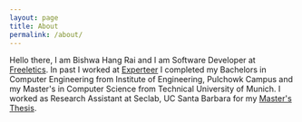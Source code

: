 ```yaml
---
layout: page
title: About
permalink: /about/
---
```


Hello there, I am Bishwa Hang Rai and I am Software Developer at [Freeletics][freeletics]. In past I worked at [Experteer][experteer]
I completed my Bachelors in Computer Engineering from Institute of Engineering, Pulchowk Campus and my Master's in Computer Science from Technical University of Munich.
I worked as Research Assistant at Seclab, UC Santa Barbara for my [Master's Thesis][master-thesis].


[freeletics]: https://freeletics.com
[experteer]: https://experteer.com
[master-thesis]: https://github.com/bishwahang/tum-thesis

